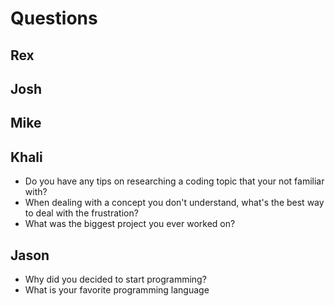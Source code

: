 # Questions

## Rex


## Josh


## Mike


## Khali
- Do you have any tips on researching a coding topic that your not familiar with?
- When dealing with a concept you don't understand, what's the best way to deal with the frustration?
- What was the biggest project you ever worked on?
## Jason

- Why did you decided to start programming?
- What is your favorite programming language
